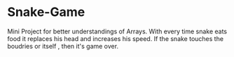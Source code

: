 # Snake-Game
Mini Project  for better understandings of Arrays.
With every time snake eats food it replaces his head and increases his speed.
If the snake touches the boudries or itself , then it's game over.
